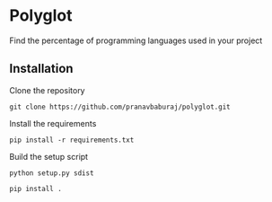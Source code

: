 # Polyglot
Find the percentage of programming languages used in your project

## Installation

Clone the repository
```
git clone https://github.com/pranavbaburaj/polyglot.git
```

Install the requirements
```
pip install -r requirements.txt
```

Build the setup script
```
python setup.py sdist

pip install .
```
